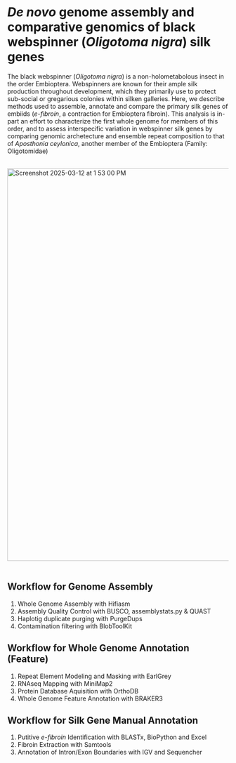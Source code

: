 # _De novo_ genome assembly and comparative genomics of black webspinner (_Oligotoma nigra_) silk genes

The black webspinner (_Oligotoma nigra_) is a non-holometabolous insect in the order Embioptera. Webspinners are known for their ample silk production throughout development, which they primarily use to protect sub-social or gregarious colonies within silken galleries. 
Here, we describe methods used to assemble, annotate and compare the primary silk genes of embiids (_e-fibroin_, a contraction for Embioptera fibroin). This analysis is in-part an effort to characterize the first whole genome for members of this order, and to 
assess interspecific variation in webspinner silk genes by comparing genomic archetecture and ensemble repeat composition to that of _Aposthonia ceylonica_, another member of the Embioptera (Family: Oligotomidae)

</br>
<img width="895" alt="Screenshot 2025-03-12 at 1 53 00 PM" src="https://github.com/user-attachments/assets/37df8e47-224c-4349-be02-04ed5c33079d" />
<br/><br/>

## Workflow for Genome Assembly
1) Whole Genome Assembly with Hifiasm
2) Assembly Quality Control with BUSCO, assemblystats.py & QUAST
3) Haplotig duplicate purging with PurgeDups
4) Contamination filtering with BlobToolKit

## Workflow for Whole Genome Annotation (Feature)
1) Repeat Element Modeling and Masking with EarlGrey
2) RNAseq Mapping with MiniMap2
3) Protein Database Aquisition with OrthoDB
4) Whole Genome Feature Annotation with BRAKER3

## Workflow for Silk Gene Manual Annotation
1) Putitive _e-fibroin_ Identification with BLASTx, BioPython and Excel
2) Fibroin Extraction with Samtools
3) Annotation of Intron/Exon Boundaries with IGV and Sequencher
